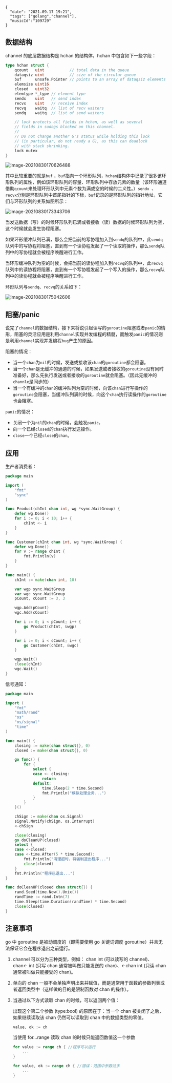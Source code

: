 ```
{
  "date": "2021.09.17 19:21",
  "tags": ["golang","channel"],
  "musicId":"109729"
}
```



## 数据结构

channel 的底层数据结构是 hchan 的结构体，hchan 中包含如下一些字段：

```go
type hchan struct {
    qcount   uint           // total data in the queue
    dataqsiz uint           // size of the circular queue
    buf      unsafe.Pointer // points to an array of dataqsiz elements
    elemsize uint16
    closed   uint32
    elemtype *_type // element type
    sendx    uint   // send index
    recvx    uint   // receive index
    recvq    waitq  // list of recv waiters
    sendq    waitq  // list of send waiters

    // lock protects all fields in hchan, as well as several
    // fields in sudogs blocked on this channel.
    //
    // Do not change another G's status while holding this lock
    // (in particular, do not ready a G), as this can deadlock
    // with stack shrinking.
    lock mutex
}
```



![image-20210830170626488](/home/lomogo/.config/Typora/typora-user-images/image-20210830170626488.png)

其中比较重要的就是`buf` ，`buf`指向一个环形队列，`hchan`结构体中记录了很多该环形队列的属性，例如该环形队列的容量、环形队列中存放元素的数量（该环形通道借助`qcount`来处理环形队列中元素个数为满或空的时候的二义性。）`sendx `、`recvx`分别是环形队列中首尾指针的下标，`buf`记录的是环形队列的指针地址，它们与环形队列的关系如图所示：

![image-20210830173343706](/home/lomogo/.config/Typora/typora-user-images/image-20210830173343706.png)

当发送数据（写）的时候环形队列已满或者接收（读）数据的时候环形队列为空，这个时候就会发生协程阻塞。

如果环形缓冲队列已满，那么会把当前的写协程加入到`sendq`的队列中，此`sendq`队列中的写协程将阻塞，直到有一个读协程发起了一个读取的操作，那么`sendq`队列中的写协程就会被程序唤醒进行工作。

当环形缓冲队列为空的时候，会把当前的读协程加入到`recvq`的队列中，此`recvq`队列中的读协程将阻塞，直到有一个写协程发起了一个写入的操作，那么`recvq`队列中的读协程就会被程序唤醒进行工作。

环形队列与`sendq`、`recvq`的关系如下：

![image-20210830175042606](/home/lomogo/.config/Typora/typora-user-images/image-20210830175042606.png)

## 阻塞/panic

说完了`channel`的数据结构，接下来将说引起读写的`goroutine`阻塞或者`panic`的情形，阻塞的灵活应用是利用`channel`实现并发编程的精髓，而触发`panic`的情况则是利用`channel`实现并发编程`bug`产生的原因。

阻塞的情况：

- 当一个`chan`为`nil`的时候，发送或接收该`chan`的`goroutine`都会阻塞。
- 当一个`chan`是无缓冲的通道的时候，如果发送或者接收的`goroutine`没有同时准备好，那么先执行发送或者接收的`goroutine`就会阻塞。（因此无缓冲的`channle`是同步的）
- 当一个有缓冲的`chan`的缓冲队列为空的时候，向该`chan`进行写操作的`goroutine`会阻塞，当缓冲队列满的时候，向这个`chan`执行读操作的`goroutine`也会阻塞。

`panic`的情况：

- 关闭一个为`nil`的`chan`的时候，会触发`panic。`
- 向一个已经`closed`的`chan`执行发送操作。
- `close`一个已经`close`的`chan`。

## 应用

生产者消费者：

```go
package main

import (
	"fmt"
	"sync"
)

func Product(chInt chan int, wg *sync.WaitGroup) {
	defer wg.Done()
	for i := 0; i < 10; i++ {
		chInt <- i
	}
}

func Customer(chInt chan int, wg *sync.WaitGroup) {
	defer wg.Done()
	for v := range chInt {
		fmt.Println(v)
	}
}

func main() {
	chInt := make(chan int, 10)

	var wgp sync.WaitGroup
	var wgc sync.WaitGroup
	pCount, cCount := 3, 3

	wgp.Add(pCount)
	wgc.Add(cCount)

	for i := 0; i < pCount; i++ {
		go Product(chInt, &wgp)
	}

	for i := 0; i < cCount; i++ {
		go Customer(chInt, &wgc)
	}

	wgp.Wait()
	close(chInt)
	wgc.Wait()
}
```

信号通知：

```go
package main

import (
	"fmt"
	"math/rand"
	"os"
	"os/signal"
	"time"
)

func main() {
	closing := make(chan struct{}, 0)
	closed := make(chan struct{}, 0)

	go func() {
		for {
			select {
			case <- closing:
				return
			default:
				time.Sleep(2 * time.Second)
				fmt.Println("模拟处理业务...")
			}
		}
	}()

	chSign := make(chan os.Signal)
	signal.Notify(chSign, os.Interrupt)
	<-chSign

	close(closing)
	go doCleanUP(closed)
	select {
	case <-closed:
	case <-time.After(5 * time.Second):
		fmt.Println("清理超时，将强制退出程序...")
		close(closed)
	}
	fmt.Println("程序已退出...")
}

func doCleanUP(closed chan struct{}) {
	rand.Seed(time.Now().Unix())
	randTime := rand.Intn(7)
	time.Sleep(time.Duration(randTime) * time.Second)
	close(closed)
}
```

## 注意事项

go 中 goroutine 是被动调度的（即需要使用 go 关键词调度 goroutine）并且无法保证它会在程序退出之前运行。

1. channel 可以分为三种类型，例如： chan int (可以读写的 channel)、chan<- int (只写 chan 通常被叫做只能发送的 chan)、<-chan int (只读 chan 通常被叫做只能接受的 chan)。

2. 单向的 chan 一般不会单独声明出来并赋值，而是通常用于函数的参数列表或者返回类型中（这样做的目的是限制函数对 chan 的操作）。

3. 当通过以下方式读取 chan 的时候，可以返回两个值：

   出现这个第二个参数 (type:bool) 的原因在于：当一个 chan 被关闭了之后，如果继续读取该 chan 仍然可以读取到 chan 中的数据类型的零值。

   ```go
   value, ok := ch
   ```

   当使用 for...range 读取 chan 的时候只能返回数值这一个参数

   ```go
   for value := range ch { //程序可以运行
       ... 
   }
   
   for value, ok := range ch { //错误：范围中参数过多
       ...
   }
   ```

